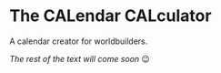 # The CALendar CALculator


A calendar creator for worldbuilders.

*The rest of the text will come soon* 😉️
